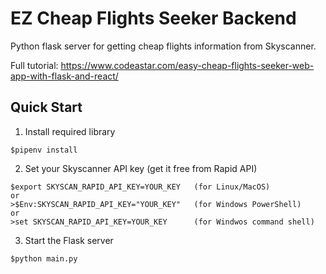 # EZ Cheap Flights Seeker Backend
Python flask server for getting cheap flights information from Skyscanner.

Full tutorial: https://www.codeastar.com/easy-cheap-flights-seeker-web-app-with-flask-and-react/

## Quick Start
1. Install required library
``` 
$pipenv install
```
2. Set your Skyscanner API key (get it free from Rapid API) 
```
$export SKYSCAN_RAPID_API_KEY=YOUR_KEY   (for Linux/MacOS)
or
>$Env:SKYSCAN_RAPID_API_KEY="YOUR_KEY"   (for Windows PowerShell)
or
>set SKYSCAN_RAPID_API_KEY=YOUR_KEY      (for Windwos command shell)
```
3. Start the Flask server
```
$python main.py
```
